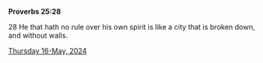 **Proverbs 25:28**

28 He that hath no rule over his own spirit is like a city that is broken down, and without walls. 

[Thursday 16-May, 2024](https://getbible.life/kjv/Proverbs/25/28)
